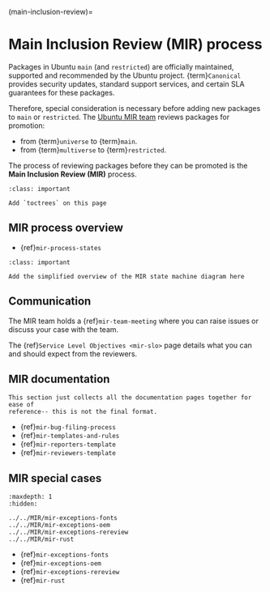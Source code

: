(main-inclusion-review)=
# Main Inclusion Review (MIR) process

Packages in Ubuntu `main` (and `restricted`) are officially
maintained, supported and recommended by the Ubuntu project.
{term}`Canonical` provides security updates, standard support services, and
certain SLA guarantees for these packages.

Therefore, special consideration is necessary before adding new packages
to `main` or `restricted`. The [Ubuntu MIR team](https://launchpad.net/~ubuntu-mir)
reviews packages for promotion:

* from {term}`universe` to {term}`main`.
* from {term}`multiverse` to {term}`restricted`.

The process of reviewing packages before they can be promoted is the
**Main Inclusion Review (MIR)** process.

```{admonition} TODO
:class: important

Add `toctrees` on this page
```


## MIR process overview

* {ref}`mir-process-states`

```{admonition} TODO
:class: important

Add the simplified overview of the MIR state machine diagram here
```

## Communication

The MIR team holds a {ref}`mir-team-meeting` where you can raise issues or
discuss your case with the team.

The {ref}`Service Level Objectives <mir-slo>` page details what you can and
should expect from the reviewers.


## MIR documentation

```{note}
This section just collects all the documentation pages together for ease of
reference-- this is not the final format.
```

* {ref}`mir-bug-filing-process`
* {ref}`mir-templates-and-rules`
* {ref}`mir-reporters-template`
* {ref}`mir-reviewers-template`


## MIR special cases

```{toctree}
:maxdepth: 1
:hidden:

../../MIR/mir-exceptions-fonts
../../MIR/mir-exceptions-oem
../../MIR/mir-exceptions-rereview
../../MIR/mir-rust
```

* {ref}`mir-exceptions-fonts`
* {ref}`mir-exceptions-oem`
* {ref}`mir-exceptions-rereview`
* {ref}`mir-rust`






